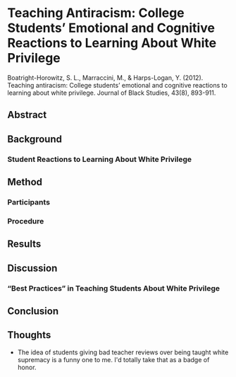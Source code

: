 # Teaching Antiracism: College Students’ Emotional and Cognitive Reactions to Learning About White Privilege

Boatright-Horowitz, S. L., Marraccini, M., & Harps-Logan, Y. (2012). 
    Teaching antiracism: College students’ emotional and cognitive 
    reactions to learning about white privilege. Journal of Black 
    Studies, 43(8), 893-911.

## Abstract

## Background

### Student Reactions to Learning About White Privilege

## Method

### Participants

### Procedure

## Results

## Discussion

### “Best Practices” in Teaching Students About White Privilege

## Conclusion

## Thoughts

- The idea of students giving bad teacher reviews over being taught
  white supremacy is a funny one to me. I'd totally take that as a
  badge of honor. 
